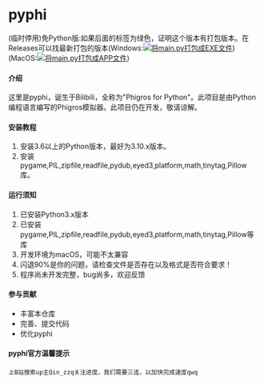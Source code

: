 # pyphi

(临时停用)免Python版:如果后面的标签为绿色，证明这个版本有打包版本。在Releases可以找最新打包的版本(Windows:[![将main.py打包成EXE文件](https://github.com/Pro-Qin/pyphi/actions/workflows/Build-WindowsNT-EXE.yml/badge.svg?event=push)](https://github.com/Pro-Qin/pyphi/actions/workflows/Build-WindowsNT-EXE.yml))(MacOS:[![将main.py打包成APP文件](https://github.com/Pro-Qin/pyphi/actions/workflows/Build-MacOS-App.yml/badge.svg?event=push)](https://github.com/Pro-Qin/pyphi/actions/workflows/Build-MacOS-App.yml))

#### 介绍
这里是pyphi，诞生于Bilibili，全称为"Phigros for Python"。此项目是由Python编程语言编写的Phigros模拟器。此项目仍在开发，敬请谅解。    

#### 安装教程

1.  安装3.6以上的Python版本，最好为3.10.x版本。
2.  安装pygame,PIL,zipfile,readfile,pydub,eyed3,platform,math,tinytag,Pillow库。


#### 运行须知

1.  已安装Python3.x版本
2.  已安装pygame,PIL,zipfile,readfile,pydub,eyed3,platform,math,tinytag,Pillow等库
3.  开发环境为macOS，可能不太兼容
4.  闪退90%是你的问题，请检查文件是否存在以及格式是否符合要求！
5.  程序尚未开发完整，bug尚多，欢迎反馈

#### 参与贡献

-  丰富本仓库   
-  完善、提交代码   
-  优化pyphi   


#### pyphi官方温馨提示

    上B站搜索up主Qin_zzq关注进度，我们需要三连，以加快完成速度qwq
